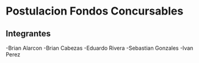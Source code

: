 # Postulacion Fondos Concursables

## Integrantes
-Brian Alarcon
-Brian Cabezas
-Eduardo Rivera
-Sebastian Gonzales
-Ivan Perez

